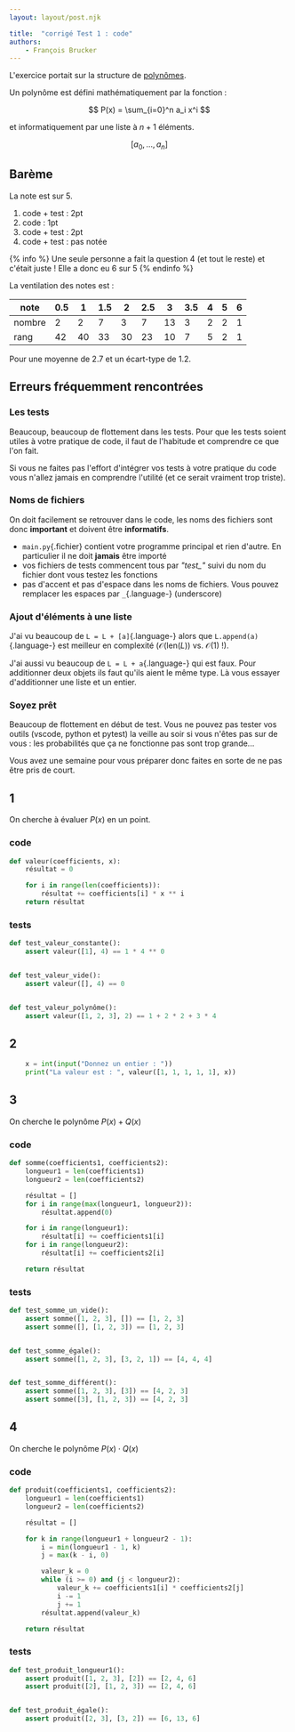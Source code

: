 ```yaml
---
layout: layout/post.njk

title:  "corrigé Test 1 : code"
authors:
    - François Brucker
---
```



L'exercice portait sur la structure de [polynômes](https://fr.wikipedia.org/wiki/Polyn%C3%B4me).

Un polynôme est défini mathématiquement par la fonction :

$$
P(x) = \sum_{i=0}^n a_i x^i
$$

et informatiquement par une liste à $n+1$ éléments.

$$
[a_0, \dots, a_n]
$$

## Barème

La note est sur 5.

1. code + test : 2pt
2. code : 1pt
3. code + test : 2pt
4. code + test : pas notée

{% info %}
Une seule personne a fait la question 4 (et tout le reste) et c'était juste ! Elle a donc eu 6 sur 5
{% endinfo %}

La ventilation des notes est :

|note  | 0.5  | 1   | 1.5 | 2   | 2.5 | 3 | 3.5 | 4 | 5 | 6 |
-------|------|-----|-----|-----|-----|---|-----|---|---|---|
|nombre|2     |2    |7    |3    |7    |13 |  3  | 2 | 2 | 1 |
|rang  | 42   | 40  | 33  | 30  | 23  |10 | 7   | 5 | 2 | 1 |

Pour une moyenne de 2.7 et un écart-type de 1.2.

## Erreurs fréquemment rencontrées

### Les tests

Beaucoup, beaucoup de flottement dans les tests. Pour que les tests soient utiles à votre pratique de code, il faut de l'habitude et comprendre ce que l'on fait.

Si vous ne faites pas l'effort d'intégrer vos tests à votre pratique du code vous n'allez jamais en comprendre l'utilité (et ce serait vraiment trop triste).

### Noms de fichiers

On doit facilement se retrouver dans le code, les noms des fichiers sont donc **important** et doivent être **informatifs**.

* `main.py`{.fichier} contient votre programme principal et rien d'autre. En particulier il ne doit **jamais** être importé
* vos fichiers de tests commencent tous par *"test_"* suivi du nom du fichier dont vous testez les fonctions
* pas d'accent et pas d'espace dans les noms de fichiers. Vous pouvez remplacer les espaces par `_`{.language-} (underscore)

### Ajout d'éléments à une liste

J'ai vu beaucoup de `L = L + [a]`{.language-} alors que `L.append(a)`{.language-} est meilleur en complexité ($\mathcal{O}(\mbox{len}(L))$ vs. $\mathcal{O}(1)$ !).

J'ai aussi vu beaucoup de `L = L + a`{.language-} qui est faux. Pour additionner deux objets ils faut qu'ils aient le même type. Là vous essayer d'additionner une liste et un entier.

### Soyez prêt

Beaucoup de flottement en début de test. Vous ne pouvez pas tester vos outils (vscode, python et pytest) la veille au soir si vous n'êtes pas sur de vous : les probabilités que ça ne fonctionne pas sont trop grande...

Vous avez une semaine pour vous préparer donc faites en sorte de ne pas être pris de court.

## 1

On cherche à évaluer $P(x)$ en un point.

### <span id="code-1"></span> code

```python
def valeur(coefficients, x):
    résultat = 0

    for i in range(len(coefficients)):
        résultat += coefficients[i] * x ** i
    return résultat

```

### <span id="tests-1"></span> tests

```python
def test_valeur_constante():
    assert valeur([1], 4) == 1 * 4 ** 0


def test_valeur_vide():
    assert valeur([], 4) == 0


def test_valeur_polynôme():
    assert valeur([1, 2, 3], 2) == 1 + 2 * 2 + 3 * 4

```

## 2

```python
    x = int(input("Donnez un entier : "))
    print("La valeur est : ", valeur([1, 1, 1, 1, 1], x))

```

## 3

On cherche le polynôme $P(x) + Q(x)$

### <span id="code-3"></span> code

```python
def somme(coefficients1, coefficients2):
    longueur1 = len(coefficients1)
    longueur2 = len(coefficients2)

    résultat = []
    for i in range(max(longueur1, longueur2)):
        résultat.append(0)

    for i in range(longueur1):
        résultat[i] += coefficients1[i]
    for i in range(longueur2):
        résultat[i] += coefficients2[i]

    return résultat

```

### <span id="tests-3"></span> tests

```python
def test_somme_un_vide():
    assert somme([1, 2, 3], []) == [1, 2, 3]
    assert somme([], [1, 2, 3]) == [1, 2, 3]


def test_somme_égale():
    assert somme([1, 2, 3], [3, 2, 1]) == [4, 4, 4]


def test_somme_différent():
    assert somme([1, 2, 3], [3]) == [4, 2, 3]
    assert somme([3], [1, 2, 3]) == [4, 2, 3]

```

## 4

On cherche le polynôme $P(x) \cdot Q(x)$

### <span id="code-4"></span> code

```python
def produit(coefficients1, coefficients2):
    longueur1 = len(coefficients1)
    longueur2 = len(coefficients2)

    résultat = []

    for k in range(longueur1 + longueur2 - 1):
        i = min(longueur1 - 1, k)
        j = max(k - i, 0)

        valeur_k = 0
        while (i >= 0) and (j < longueur2):
            valeur_k += coefficients1[i] * coefficients2[j]
            i -= 1
            j += 1
        résultat.append(valeur_k)

    return résultat

```

### <span id="tests-4"></span> tests

```python
def test_produit_longueur1():
    assert produit([1, 2, 3], [2]) == [2, 4, 6]
    assert produit([2], [1, 2, 3]) == [2, 4, 6]


def test_produit_égale():
    assert produit([2, 3], [3, 2]) == [6, 13, 6]

```
